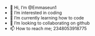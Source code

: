- 👋 Hi, I’m @Emmaseun1
- 👀 I’m interested in coding 
- 🌱 I’m currently learning how to code
- 💞️ I’m looking to collaborating on github
- 📫 How to reach me; 2348053918775

<!---
Emmaseun1/Emmaseun1 is a ✨ special ✨ repository because its `README.md` (this file) appears on your GitHub profile.
You can click the Preview link to take a look at your changes.
--->
